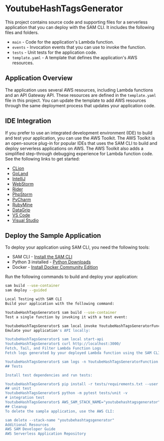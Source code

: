# YoutubeHashTagsGenerator

This project contains source code and supporting files for a serverless application that you can deploy with the SAM CLI. It includes the following files and folders.

- `main` - Code for the application's Lambda function.
- `events` - Invocation events that you can use to invoke the function.
- `tests` - Unit tests for the application code. 
- `template.yaml` - A template that defines the application's AWS resources.

## Application Overview

The application uses several AWS resources, including Lambda functions and an API Gateway API. These resources are defined in the `template.yaml` file in this project. You can update the template to add AWS resources through the same deployment process that updates your application code.

## IDE Integration

If you prefer to use an integrated development environment (IDE) to build and test your application, you can use the AWS Toolkit. The AWS Toolkit is an open-source plug-in for popular IDEs that uses the SAM CLI to build and deploy serverless applications on AWS. The AWS Toolkit also adds a simplified step-through debugging experience for Lambda function code. See the following links to get started:

* [CLion](https://docs.aws.amazon.com/toolkit-for-jetbrains/latest/userguide/welcome.html)
* [GoLand](https://docs.aws.amazon.com/toolkit-for-jetbrains/latest/userguide/welcome.html)
* [IntelliJ](https://docs.aws.amazon.com/toolkit-for-jetbrains/latest/userguide/welcome.html)
* [WebStorm](https://docs.aws.amazon.com/toolkit-for-jetbrains/latest/userguide/welcome.html)
* [Rider](https://docs.aws.amazon.com/toolkit-for-jetbrains/latest/userguide/welcome.html)
* [PhpStorm](https://docs.aws.amazon.com/toolkit-for-jetbrains/latest/userguide/welcome.html)
* [PyCharm](https://docs.aws.amazon.com/toolkit-for-jetbrains/latest/userguide/welcome.html)
* [RubyMine](https://docs.aws.amazon.com/toolkit-for-jetbrains/latest/userguide/welcome.html)
* [DataGrip](https://docs.aws.amazon.com/toolkit-for-jetbrains/latest/userguide/welcome.html)
* [VS Code](https://docs.aws.amazon.com/toolkit-for-vscode/latest/userguide/welcome.html)
* [Visual Studio](https://docs.aws.amazon.com/toolkit-for-visual-studio/latest/user-guide/welcome.html)

## Deploy the Sample Application

To deploy your application using SAM CLI, you need the following tools:

* SAM CLI - [Install the SAM CLI](https://docs.aws.amazon.com/serverless-application-model/latest/developerguide/serverless-sam-cli-install.html)
* Python 3 installed - [Python Downloads](https://www.python.org/downloads/)
* Docker - [Install Docker Community Edition](https://hub.docker.com/search/?type=edition&offering=community)

Run the following commands to build and deploy your application:

```bash
sam build --use-container
sam deploy --guided

Local Testing with SAM CLI
Build your application with the following command:

YoutubeHashTagsGenerator$ sam build --use-container
Test a single function by invoking it with a test event:

YoutubeHashTagsGenerator$ sam local invoke YoutubeHashTagsGeneratorFunction --event events/event.json
Emulate your application's API locally:

YoutubeHashTagsGenerator$ sam local start-api
YoutubeHashTagsGenerator$ curl http://localhost:3000/
Fetch, Tail, and Filter Lambda Function Logs
Fetch logs generated by your deployed Lambda function using the SAM CLI:

YoutubeHashTagsGenerator$ sam logs -n YoutubeHashTagsGeneratorFunction --stack-name "youtubehashtagsgenerator" --tail
## Tests

Install test dependencies and run tests:

YoutubeHashTagsGenerator$ pip install -r tests/requirements.txt --user
## unit test
YoutubeHashTagsGenerator$ python -m pytest tests/unit -v
# integration test
YoutubeHashTagsGenerator$ AWS_SAM_STACK_NAME="youtubehashtagsgenerator" python -m pytest tests/integration -v
## Cleanup
To delete the sample application, use the AWS CLI:

sam delete --stack-name "youtubehashtagsgenerator"
Additional Resources
AWS SAM Developer Guide
AWS Serverless Application Repository